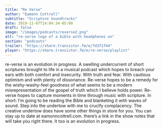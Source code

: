 ```yaml
---
title: "Re Verse"
author: "Eamonn Cottrell"
subtitle: "Scripture Soundtracks"
date: 2019-11-07T14:04:34-05:00
draft: false
image: "/images/podcasts/reverse2.png"
alt: "re-verse logo of a bible with headphones on"
section: "podcasts"
trailer: "https://share.transistor.fm/e/7d3f1f44"
player: "https://share.transistor.fm/e/re-verse/playlist"
---
```


re-verse is an evolution in progress. A swelling undercurrent of short scriptures brought to life in a musical podcast which hopes to breach your ears with both comfort and insecurity. With truth and fear. With cautious optimism and with plenty of dissonance. Re-verse hopes to be a remedy for the wishy-washy-feel goodness of what seems to be a modern misrepresentation of the gospel of truth which I believe holds power. Re-verse hopes to capture moments in time through music with scripture. In short: I’m going to be reading the Bible and blanketing it with waves of sound. Step into the undertow with me to crucify complacency. The creative undertow does have some other things in store for you. You can stay up to date at eamonncottrell.com. there’s a link in the show notes that will take you right there. It too is an evolution in progress.